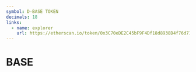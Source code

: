 ```yaml
---
symbol: D-BASE TOKEN
decimals: 18
links:
  - name: explorer
    url: https://etherscan.io/token/0x3C70eDE2C45bF9F4Df18d8938D4f76d71c3E707d
---
```


# BASE
